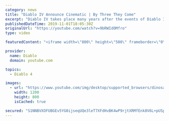 ```yaml
---
category: news
title: "Diablo IV Announce Cinematic | By Three They Come"
excerpt: "Diablo IV takes place many years after the events of Diablo III, after millions have been slaughtered by the actions of the High ..."
publishedDateTime: 2019-11-01T18:05:30Z
originalUrl: "https://youtube.com/watch?v=9bRWIdOMfro"
type: video

featuredContent: "<iframe width=\"800\" height=\"500\" frameborder=\"0\" src=\"https://www.youtube.com/embed/9bRWIdOMfro\" allow=\"accelerometer; autoplay; encrypted-media; gyroscope; picture-in-picture\" allowfullscreen></iframe>"

provider:
  name: Diablo
  domain: youtube.com

topics:
  - Diablo 4

images:
  - url: "https://www.youtube.com/img/desktop/supported_browsers/dinosaur.png"
    width: 1200
    height: 800
    isCached: true

secured: "S1NNBVXOFUBGEv5YG0ijseqUQe3leT7XFdHvBK4wP9rjtXRMfEnk8V6L+pUSpIBX5/U86yrKcfHbiZek1VKQ+/q5ZICzdO4bTsCxKikF3HWNUXWA78dAGH56mikawt70UVEHlOTXeleHH6Ie0OfkLLZzEJErNB7QTU6N3uzff8GRapSfpx5P4pQRZkr8RiDJ3jyEnPtetwehs9nTLKKnIi0DB681pfaZuLkfNiSbmq41pnmGHIfKYxTVQX6E0SndAuxwFbDfci11xRrMD8AsJMdkUoKcJPhK4a0SOgDndq1CBwAAFfBTBrCMc9472np3Yjn6uf1IisPdQp/AiOh6mBGYlD1xeiPd0+AlXeojtVh3rslC+DkuOml8jFsm96uy6KJEYyNO9a9vR5kWmFSzEd/q7BHpjj9EluzU/ufoSOcSGaSmRfNAR5yNDK7lzS6r;Jf8k5TJnJD2EudhLIo5UcQ=="
---
```



